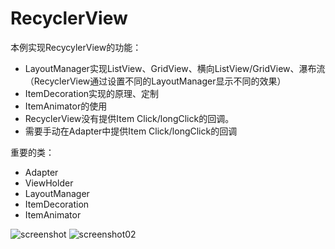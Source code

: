 # RecyclerView
本例实现RecycylerView的功能：
 * LayoutManager实现ListView、GridView、横向ListView/GridView、瀑布流（RecyclerView通过设置不同的LayoutManager显示不同的效果）
 * ItemDecoration实现的原理、定制
 * ItemAnimator的使用
 * RecyclerView没有提供Item Click/longClick的回调。
 * 需要手动在Adapter中提供Item Click/longClick的回调
 
 
 
重要的类：
 * Adapter
 * ViewHolder
 * LayoutManager
 * ItemDecoration
 * ItemAnimator
 
 
![screenshot](https://github.com/ykmeory/RecyclerView/blob/master/screenshot_01.jpg "截图")
![screenshot02](https://github.com/ykmeory/Android_RecyclerView/blob/master/screenshot_02.jpg "去掉最后一行分割线")
